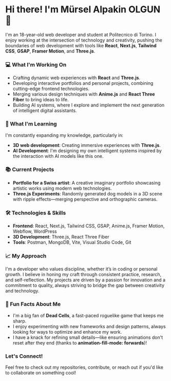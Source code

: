 # Hi there! I'm Mürsel Alpakin OLGUN 👋

I'm an 18-year-old web developer and student at Politecnico di Torino. I enjoy working at the intersection of technology and creativity, pushing the boundaries of web development with tools like **React**, **Next.js**, **Tailwind CSS**, **GSAP**, **Framer Motion**, and **Three.js**.

### 💻 What I'm Working On
- Crafting dynamic web experiences with **React** and **Three.js**.
- Developing interactive portfolios and personal projects, combining cutting-edge frontend technologies.
- Merging various design techniques with **Anime.js** and **React Three Fiber** to bring ideas to life.
- Building AI systems, where I explore and implement the next generation of intelligent digital assistants.

### 🌱 What I'm Learning
I'm constantly expanding my knowledge, particularly in:
- **3D web development**: Creating immersive experiences with **Three.js**.
- **AI Development**: I'm designing my own intelligent systems inspired by the interaction with AI models like this one.

### 📚 Current Projects
- **Portfolio for a Swiss artist**: A creative imaginary portfolio showcasing artistic works using modern web technologies.
- **Three.js Experiments**: Randomly generated dog models in a 3D scene with ripple effects—merging perspective and orthographic cameras.

### 🛠 Technologies & Skills
- **Frontend**: React, Next.js, Tailwind CSS, GSAP, Anime.js, Framer Motion, Webflow, WordPress
- **3D Development**: Three.js, React Three Fiber
- **Tools**: Postman, MongoDB, Vite, Visual Studio Code, Git

### 📈 My Approach
I'm a developer who values discipline, whether it’s in coding or personal growth. I believe in honing my craft through consistent practice, research, and self-reflection. My projects are driven by a passion for innovation and a commitment to quality, always striving to bridge the gap between creativity and technology.

### 🎯 Fun Facts About Me
- I'm a big fan of **Dead Cells**, a fast-paced roguelike game that keeps me sharp.
- I enjoy experimenting with new frameworks and design patterns, always looking for ways to optimize and enhance my work.
- I have a knack for refining small details—like ensuring animations don't reset after they end (thanks to **animation-fill-mode: forwards**)!

### Let's Connect!
Feel free to check out my repositories, contribute, or reach out if you'd like to collaborate on something cool!

